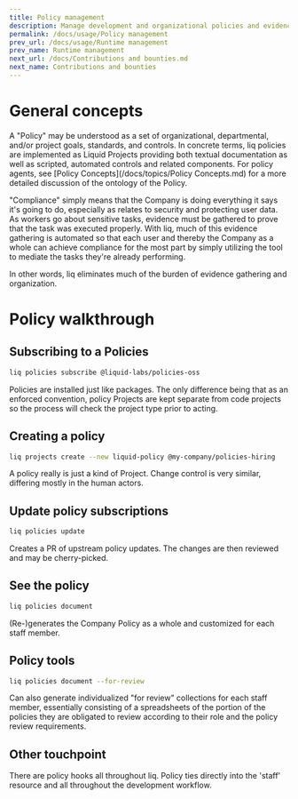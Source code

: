 ```yaml
---
title: Policy management
description: Manage development and organizational policies and evidence.
permalink: /docs/usage/Policy management
prev_url: /docs/usage/Runtime management
prev_name: Runtime management
next_url: /docs/Contributions and bounties.md
next_name: Contributions and bounties
---
```


# General concepts

A "Policy" may be understood as a set of organizational, departmental, and/or project goals, standards, and controls. In concrete terms, liq policies are implemented as Liquid Projects providing both textual documentation as well as scripted, automated controls and related components. For policy agents, see [Policy Concepts](/docs/topics/Policy Concepts.md) for a more detailed discussion of the ontology of the Policy.

"Compliance" simply means that the Company is doing everything it says it's going to do, especially as relates to security and protecting user data. As workers go about sensitive tasks, evidence must be gathered to prove that the task was executed properly. With liq, much of this evidence gathering is automated so that each user and thereby the Company as a whole can achieve compliance for the most part by simply utilizing the tool to mediate the tasks they're already performing.

In other words, liq eliminates much of the burden of evidence gathering and organization.

# Policy walkthrough

## Subscribing to a Policies
```bash
liq policies subscribe @liquid-labs/policies-oss
```
Policies are installed just like packages. The only difference being that as an enforced convention, policy Projects are kept separate from code projects so the process will check the project type prior to acting.

## Creating a policy
```bash
liq projects create --new liquid-policy @my-company/policies-hiring
```
A policy really is just a kind of Project. Change control is very similar, differing mostly in the human actors.

## Update policy subscriptions
```bash
liq policies update
```
Creates a PR of upstream policy updates. The changes are then reviewed and may be cherry-picked.

## See the policy
```bash
liq policies document
```
(Re-)generates the Company Policy as a whole and customized for each staff member.

## Policy tools
```bash
liq policies document --for-review
```
Can also generate individualized "for review" collections for each staff member, essentially consisting of a spreadsheets of the portion of the policies they are obligated to review according to their role and the policy review requirements.

## Other touchpoint

There are policy hooks all throughout liq. Policy ties directly into the 'staff' resource and all throughout the development workflow.
